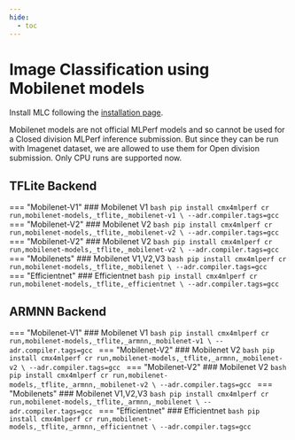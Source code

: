 ```yaml
---
hide:
  - toc
---
```


# Image Classification using Mobilenet models

Install MLC following the [installation page](site:install).

Mobilenet models are not official MLPerf models and so cannot be used for a Closed division MLPerf inference submission. But since they can be run with Imagenet dataset, we are allowed to use them for Open division submission. Only CPU runs are supported now. 

## TFLite Backend

=== "Mobilenet-V1"
    ### Mobilenet V1
    ```bash
    pip install cmx4mlperf
    cr run,mobilenet-models,_tflite,_mobilenet-v1 \
     --adr.compiler.tags=gcc
    ```
=== "Mobilenet-V2"
    ### Mobilenet V2
    ```bash
    pip install cmx4mlperf
    cr run,mobilenet-models,_tflite,_mobilenet-v2 \
     --adr.compiler.tags=gcc
    ```
=== "Mobilenet-V2"
    ### Mobilenet V2
    ```bash
    pip install cmx4mlperf
    cr run,mobilenet-models,_tflite,_mobilenet-v2 \
     --adr.compiler.tags=gcc
    ```
=== "Mobilenets"
    ### Mobilenet V1,V2,V3
    ```bash
    pip install cmx4mlperf
    cr run,mobilenet-models,_tflite,_mobilenet \
     --adr.compiler.tags=gcc
    ```
=== "Efficientnet"
    ### Efficientnet
    ```bash
    pip install cmx4mlperf
    cr run,mobilenet-models,_tflite,_efficientnet \
     --adr.compiler.tags=gcc
    ```

## ARMNN Backend
=== "Mobilenet-V1"
    ### Mobilenet V1
    ```bash
    pip install cmx4mlperf
    cr run,mobilenet-models,_tflite,_armnn,_mobilenet-v1 \
     --adr.compiler.tags=gcc
    ```
=== "Mobilenet-V2"
    ### Mobilenet V2
    ```bash
    pip install cmx4mlperf
    cr run,mobilenet-models,_tflite,_armnn,_mobilenet-v2 \
     --adr.compiler.tags=gcc
    ```
=== "Mobilenet-V2"
    ### Mobilenet V2
    ```bash
    pip install cmx4mlperf
    cr run,mobilenet-models,_tflite,_armnn,_mobilenet-v2 \
     --adr.compiler.tags=gcc
    ```
=== "Mobilenets"
    ### Mobilenet V1,V2,V3
    ```bash
    pip install cmx4mlperf
    cr run,mobilenet-models,_tflite,_armnn,_mobilenet \
     --adr.compiler.tags=gcc
    ```
=== "Efficientnet"
    ### Efficientnet
    ```bash
    pip install cmx4mlperf
    cr run,mobilenet-models,_tflite,_armnn,_efficientnet \
     --adr.compiler.tags=gcc
    ```


